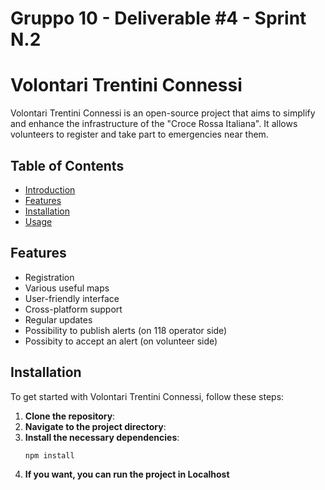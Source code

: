 # Gruppo 10 - Deliverable #4 - Sprint N.2

# Volontari Trentini Connessi

Volontari Trentini Connessi is an open-source project that aims to simplify and enhance the infrastructure of the "Croce Rossa Italiana".
It allows volunteers to register and take part to emergencies near them.

## Table of Contents

- [Introduction](#introduction)
- [Features](#features)
- [Installation](#installation)
- [Usage](#usage)

## Features

- Registration
- Various useful maps
- User-friendly interface
- Cross-platform support
- Regular updates
- Possibility to publish alerts (on 118 operator side)
- Possibity to accept an alert (on volunteer side)

## Installation

To get started with Volontari Trentini Connessi, follow these steps:

1. **Clone the repository**:
2. **Navigate to the project directory**:
3. **Install the necessary dependencies**:
    ```bash
    npm install
    ```
4. **If you want, you can run the project in Localhost**

